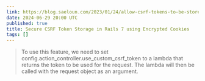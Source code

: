```yaml
---
link: https://blog.saeloun.com/2023/01/24/allow-csrf-tokens-to-be-stored-outside-of-session/
date: 2024-06-29 20:00 UTC
published: true
title: Secure CSRF Token Storage in Rails 7 using Encrypted Cookies
tags: []
---
```


> To use this feature, we need to set config.action_controller.use_custom_csrf_token to a lambda that returns the token to be used for the request. The lambda will then be called with the request object as an argument.
